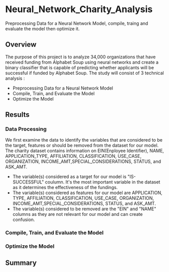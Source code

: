 # Neural_Network_Charity_Analysis
Preprocessing Data for a Neural Network Model, compile, traing and evaluate the model then optimize it. 

## Overview

The purpose of this project is to analyze 34,000 organizations that have received funding from Alphabet Soup using neural networks and create a binary classifier that is capable of predicting whether applicants will be successful if funded by Alphabet Soup. The study will consist of 3 technical analysis :
- Preprocessing Data for a Neural Network Model
- Compile, Train, and Evaluate the Model
- Optimize the Model


## Results 

### Data Processing
We first examine the data to identify the variables that are considered to be the target, features or should be removed from the dataset for our model.
The charity dataset contains information on EIN(Enployee Identifier), NAME, APPLICATION_TYPE, AFFILIATION, CLASSIFICATION, USE_CASE, ORGANIZATION, INCOME_AMT,SPECIAL_CONSIDERATIONS, STATUS, and ASK_AMT.

- The variable(s) considered as a target for our model is "IS-SUCCESSFUL" coulumn. It's the most important variable in the dataset as it determines the effectiveness of the fundings. 
- The variable(s) considered as features for our model are APPLICATION, TYPE, AFFILIATION, CLASSIFICATION, USE_CASE, ORGANIZATION, INCOME_AMT,SPECIAL_CONSIDERATIONS, STATUS, and ASK_AMT.
- The variable(s) considered to be removed are the "EIN" and "NAME" columns as they are not relevant for our model and can create confusion.   
 

### Compile, Train, and Evaluate the Model


### Optimize the Model

## Summary 
